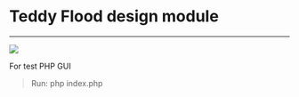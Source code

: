 # Teddy Flood design module #


----------

<a href="https://travis-ci.org/PlanProject/TeddyFlood"><img src="https://travis-ci.org/PlanProject/TeddyFlood.svg?branch=master"></a>

For test PHP GUI

> Run: php index.php